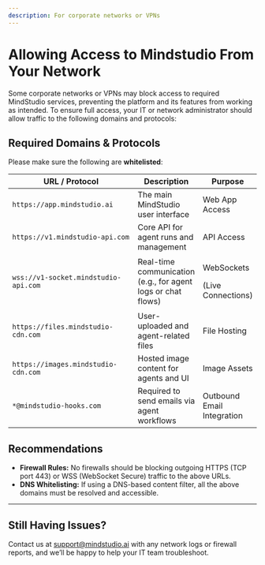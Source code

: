 ```yaml
---
description: For corporate networks or VPNs
---
```


# Allowing Access to Mindstudio From Your Network

Some corporate networks or VPNs may block access to required MindStudio services, preventing the platform and its features from working as intended. To ensure full access, your IT or network administrator should allow traffic to the following domains and protocols:

## Required Domains & Protocols

Please make sure the following are **whitelisted**:

<table><thead><tr><th width="325.6536865234375">URL / Protocol</th><th>Description</th><th data-hidden>Purpose</th></tr></thead><tbody><tr><td><code>https://app.mindstudio.ai</code></td><td>The main MindStudio user interface</td><td>Web App Access</td></tr><tr><td><code>https://v1.mindstudio-api.com</code></td><td>Core API for agent runs and management</td><td>API Access</td></tr><tr><td><code>wss://v1-socket.mindstudio-api.com</code></td><td>Real-time communication (e.g., for agent logs or chat flows)</td><td><p>WebSockets </p><p>(Live Connections)</p></td></tr><tr><td><code>https://files.mindstudio-cdn.com</code></td><td>User-uploaded and agent-related files</td><td>File Hosting</td></tr><tr><td><code>https://images.mindstudio-cdn.com</code></td><td>Hosted image content for agents and UI</td><td>Image Assets</td></tr><tr><td><code>*@mindstudio-hooks.com</code></td><td>Required to send emails via agent workflows</td><td>Outbound Email Integration</td></tr></tbody></table>

## Recommendations

* **Firewall Rules:** No firewalls should be blocking outgoing HTTPS (TCP port 443) or WSS (WebSocket Secure) traffic to the above URLs.
* **DNS Whitelisting:** If using a DNS-based content filter, all the above domains must be resolved and accessible.

***

## Still Having Issues?

Contact us at [support@mindstudio.ai](mailto:support@mindstudio.ai) with any network logs or firewall reports, and we’ll be happy to help your IT team troubleshoot.

